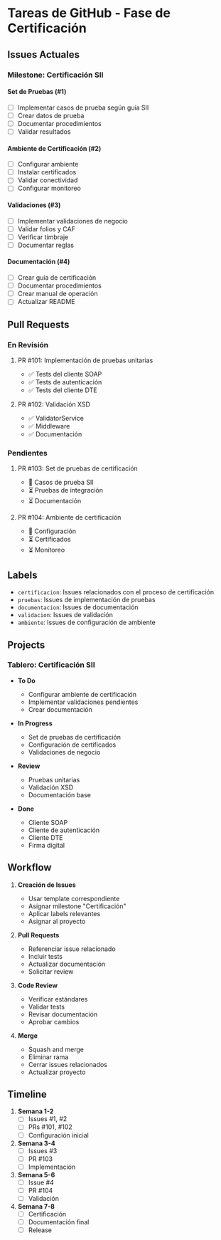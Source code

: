 # Tareas de GitHub - Fase de Certificación

## Issues Actuales

### Milestone: Certificación SII

#### Set de Pruebas (#1)
- [ ] Implementar casos de prueba según guía SII
- [ ] Crear datos de prueba
- [ ] Documentar procedimientos
- [ ] Validar resultados

#### Ambiente de Certificación (#2)
- [ ] Configurar ambiente
- [ ] Instalar certificados
- [ ] Validar conectividad
- [ ] Configurar monitoreo

#### Validaciones (#3)
- [ ] Implementar validaciones de negocio
- [ ] Validar folios y CAF
- [ ] Verificar timbraje
- [ ] Documentar reglas

#### Documentación (#4)
- [ ] Crear guía de certificación
- [ ] Documentar procedimientos
- [ ] Crear manual de operación
- [ ] Actualizar README

## Pull Requests

### En Revisión
1. PR #101: Implementación de pruebas unitarias
   - ✅ Tests del cliente SOAP
   - ✅ Tests de autenticación
   - ✅ Tests del cliente DTE

2. PR #102: Validación XSD
   - ✅ ValidatorService
   - ✅ Middleware
   - ✅ Documentación

### Pendientes
1. PR #103: Set de pruebas de certificación
   - 🔄 Casos de prueba SII
   - ⏳ Pruebas de integración
   - ⏳ Documentación

2. PR #104: Ambiente de certificación
   - 🔄 Configuración
   - ⏳ Certificados
   - ⏳ Monitoreo

## Labels

- `certificacion`: Issues relacionados con el proceso de certificación
- `pruebas`: Issues de implementación de pruebas
- `documentacion`: Issues de documentación
- `validacion`: Issues de validación
- `ambiente`: Issues de configuración de ambiente

## Projects

### Tablero: Certificación SII
- **To Do**
  - Configurar ambiente de certificación
  - Implementar validaciones pendientes
  - Crear documentación

- **In Progress**
  - Set de pruebas de certificación
  - Configuración de certificados
  - Validaciones de negocio

- **Review**
  - Pruebas unitarias
  - Validación XSD
  - Documentación base

- **Done**
  - Cliente SOAP
  - Cliente de autenticación
  - Cliente DTE
  - Firma digital

## Workflow

1. **Creación de Issues**
   - Usar template correspondiente
   - Asignar milestone "Certificación"
   - Aplicar labels relevantes
   - Asignar al proyecto

2. **Pull Requests**
   - Referenciar issue relacionado
   - Incluir tests
   - Actualizar documentación
   - Solicitar review

3. **Code Review**
   - Verificar estándares
   - Validar tests
   - Revisar documentación
   - Aprobar cambios

4. **Merge**
   - Squash and merge
   - Eliminar rama
   - Cerrar issues relacionados
   - Actualizar proyecto

## Timeline

1. **Semana 1-2**
   - [ ] Issues #1, #2
   - [ ] PRs #101, #102
   - [ ] Configuración inicial

2. **Semana 3-4**
   - [ ] Issues #3
   - [ ] PR #103
   - [ ] Implementación

3. **Semana 5-6**
   - [ ] Issue #4
   - [ ] PR #104
   - [ ] Validación

4. **Semana 7-8**
   - [ ] Certificación
   - [ ] Documentación final
   - [ ] Release 